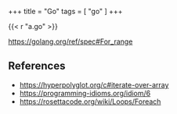 +++
title = "Go"
tags = [ "go" ]
+++

{{< r "a.go" >}}

<https://golang.org/ref/spec#For_range>

## References

- <https://hyperpolyglot.org/c#iterate-over-array>
- <https://programming-idioms.org/idiom/6>
- <https://rosettacode.org/wiki/Loops/Foreach>

